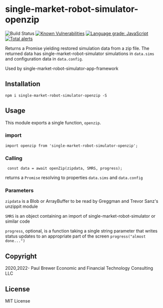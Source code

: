 # single-market-robot-simulator-openzip

![Build Status](https://github.com/DrPaulBrewer/single-market-robot-simulator-openzip/actions/workflows/node.js.yml/badge.svg)
[![Known Vulnerabilities](https://snyk.io/test/github/DrPaulBrewer/single-market-robot-simulator-openzip/badge.svg)](https://snyk.io/test/github/DrPaulBrewer/single-market-robot-simulator-openzip)
[![Language grade: JavaScript](https://img.shields.io/lgtm/grade/javascript/g/DrPaulBrewer/single-market-robot-simulator-openzip.svg?logo=lgtm&logoWidth=18)](https://lgtm.com/projects/g/DrPaulBrewer/single-market-robot-simulator-openzip/context:javascript)
[![Total alerts](https://img.shields.io/lgtm/alerts/g/DrPaulBrewer/single-market-robot-simulator-openzip.svg?logo=lgtm&logoWidth=18)](https://lgtm.com/projects/g/DrPaulBrewer/single-market-robot-simulator-openzip/alerts/)


Returns a Promise yielding restored simulation data from a zip file.  The returned data has single-market-robot-simulator simulations in `data.sims` and configuration data
in `data.config`.

Used by single-market-robot-simulator-app-framework

## Installation

    npm i single-market-robot-simulator-openzip -S


## Usage

This module exports a single function, `openzip`.

### import

    import openzip from 'single-market-robot-simulator-openzip';

### Calling

     const data = await openZip(zipdata, SMRS, progress);

returns a `Promise` resolving to properties `data.sims` and `data.config`

### Parameters

`zipdata` is a Blob or ArrayBuffer to be read by Greggman and Trevor Sanz's unzippit module

`SMRS` is an object containing an import of single-market-robot-simulator or similar code

`progress`, optional, is a function taking a single string parameter that writes status updates to an appropriate part of the screen `progress("almost done...")`

## Copyright

2020,2022- Paul Brewer Economic and Financial Technology Consulting LLC

## License

MIT License
